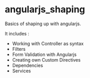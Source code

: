 # angularjs_shaping

Basics of shaping up with angularjs.

It includes :

* Working with Controller as syntax
* Filters
* Form Validation with Angularjs
* Creating own Custom Directives
* Dependencies
* Services
